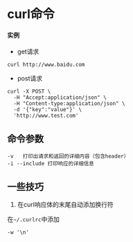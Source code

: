 # curl命令

#### 实例

* get请求

```shell
curl http://www.baidu.com
```

* post请求

```shell
curl -X POST \
  -H "Accept:application/json" \
  -H "Content-type:application/json" \
  -d '{"key":"value"}' \
  'http://www.test.com'
```

## 命令参数

```shell
-v   打印出请求和返回的详细内容（包含header）
-i --include 打印响应的详细信息
```

## 一些技巧

1. 在curl响应体的末尾自动添加换行符

在`~/.curlrc`中添加

```
-w '\n'
```
